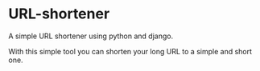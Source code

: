 # URL-shortener
A simple URL shortener using python and django.

With this simple tool you can shorten your long URL to a simple and short one.
